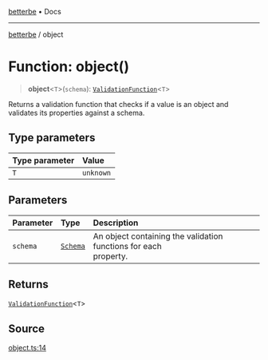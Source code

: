 [betterbe](../README.md) • Docs

---

[betterbe](../README.md) / object

# Function: object()

> **object**\<`T`\>(`schema`): [`ValidationFunction`](../type-aliases/ValidationFunction.md)\<`T`\>

Returns a validation function that checks if a value is an object and
validates its properties against a schema.

## Type parameters

| Type parameter | Value     |
| :------------- | :-------- |
| `T`            | `unknown` |

## Parameters

| Parameter | Type                                  | Description                                                           |
| :-------- | :------------------------------------ | :-------------------------------------------------------------------- |
| `schema`  | [`Schema`](../type-aliases/Schema.md) | An object containing the validation functions for each<br />property. |

## Returns

[`ValidationFunction`](../type-aliases/ValidationFunction.md)\<`T`\>

## Source

[object.ts:14](https://github.com/ericvera/betterbe/blob/main/src/object.ts#L14)

